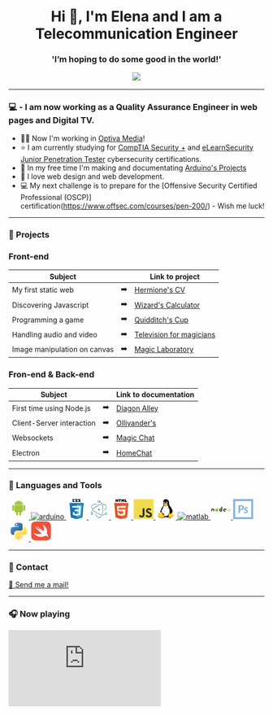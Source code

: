 <h1 align="center">Hi 👋, I'm Elena and I am a Telecommunication Engineer</h1>
<h3 align="center">'I’m hoping to do some good in the world!'</h3>
<p align="center"> <img src="https://c.tenor.com/NhT7sjXfknYAAAAC/hello-welcome.gif"> </p>

---

### 💻  - I am now working as a Quality Assurance Engineer in web pages and Digital TV.

- 👩‍💻 Now I'm working in [Optiva Media](https://www.optivamedia.com/)!
- ⭐ I am currently studying for [CompTIA Security +](https://www.comptia.org/certifications/security) and [eLearnSecurity Junior Penetration Tester](https://ine.com/learning/certifications/internal/elearnsecurity-junior-penetration-tester-cert) cybersecurity certifications.
- 🚀 In my free time I'm making and documentating [Arduino's Projects](https://github.com/Elenadr/MyArduinoProjects/wiki)
- 🌈 I love web design and web development.
- 💻 My next challenge is to prepare for the [Offensive Security Certified Professional (OSCP)] certification(https://www.offsec.com/courses/pen-200/) - Wish me luck! 


---

### 🎯 Projects

### Front-end
| Subject |  |  Link to project |
| -- | -- | -- |
| My first static web| ➡️ | [Hermione's CV](https://elenadr.github.io/2019-2020-CSAAI-Practicas/P1/index.html) |
| Discovering Javascript | ➡️ | [Wizard's Calculator](https://elenadr.github.io/2019-2020-CSAAI-Practicas/P2/calc.html) |
| Programming a game | ➡️  |        [Quidditch's Cup](https://elenadr.github.io/2019-2020-CSAAI-Practicas/P3/pong.html)|
| Handling audio and video | ➡️ | [Television for magicians](https://elenadr.github.io/2019-2020-CSAAI-Practicas/P4/video.html) |
| Image manipulation on canvas | ➡️ | [Magic Laboratory](https://elenadr.github.io/2019-2020-CSAAI-Practicas/P5/filter.html) |

  
### Fron-end & Back-end

| Subject |  |  Link to documentation |
| -- | -- | -- |
| First time using Node.js| ➡️ | [Diagon Alley](https://github.com/Elenadr/2020-2021-LTAW-Practicas/wiki/Pr%C3%A1ctica-1) |
| Client-Server interaction | ➡️ | [Ollivander's](https://github.com/Elenadr/2020-2021-LTAW-Practicas/wiki/Pr%C3%A1ctica-2) |
| Websockets | ➡️  |        [Magic Chat](https://github.com/Elenadr/2020-2021-LTAW-Practicas/wiki/Pr%C3%A1ctica-3)|
| Electron | ➡️ | [HomeChat](https://github.com/Elenadr/2020-2021-LTAW-Practicas/wiki/Pr%C3%A1ctica-4) |

 
 --- 

### 🚀 Languages and Tools

<p align="left"> <a href="https://developer.android.com" target="_blank"> <img src="https://raw.githubusercontent.com/devicons/devicon/master/icons/android/android-original-wordmark.svg" alt="android" width="40" height="40"/> </a> <a href="https://www.arduino.cc/" target="_blank"> <img src="https://cdn.worldvectorlogo.com/logos/arduino-1.svg" alt="arduino" width="40" height="40"/> </a> <a href="https://www.w3schools.com/css/" target="_blank"> <img src="https://raw.githubusercontent.com/devicons/devicon/master/icons/css3/css3-original-wordmark.svg" alt="css3" width="40" height="40"/> </a> <a href="https://www.electronjs.org" target="_blank"> <img src="https://raw.githubusercontent.com/devicons/devicon/master/icons/electron/electron-original.svg" alt="electron" width="40" height="40"/> </a> <a href="https://www.w3.org/html/" target="_blank"> <img src="https://raw.githubusercontent.com/devicons/devicon/master/icons/html5/html5-original-wordmark.svg" alt="html5" width="40" height="40"/> </a> <a href="https://developer.mozilla.org/en-US/docs/Web/JavaScript" target="_blank"> <img src="https://raw.githubusercontent.com/devicons/devicon/master/icons/javascript/javascript-original.svg" alt="javascript" width="40" height="40"/> </a> <a href="https://www.linux.org/" target="_blank"> <img src="https://raw.githubusercontent.com/devicons/devicon/master/icons/linux/linux-original.svg" alt="linux" width="40" height="40"/> </a> <a href="https://www.mathworks.com/" target="_blank"> <img src="https://upload.wikimedia.org/wikipedia/commons/2/21/Matlab_Logo.png" alt="matlab" width="40" height="40"/> </a> <a href="https://nodejs.org" target="_blank"> <img src="https://raw.githubusercontent.com/devicons/devicon/master/icons/nodejs/nodejs-original-wordmark.svg" alt="nodejs" width="40" height="40"/> </a> <a href="https://www.photoshop.com/en" target="_blank"> <img src="https://raw.githubusercontent.com/devicons/devicon/master/icons/photoshop/photoshop-line.svg" alt="photoshop" width="40" height="40"/> </a> <a href="https://www.python.org" target="_blank"> <img src="https://raw.githubusercontent.com/devicons/devicon/master/icons/python/python-original.svg" alt="python" width="40" height="40"/> </a> <a href="https://developer.apple.com/swift/" target="_blank"> <img src="https://raw.githubusercontent.com/devicons/devicon/master/icons/swift/swift-original.svg" alt="swift" width="40" height="40"/> </a> </p>

---

### 🎯 Contact

<p align="left"><a href="mailto:elenadelriogale@hotmail.com"> 📩 Send me a mail!</a> </p>

[comment]: <> (<p align="left"> <a href="https://twitter.com/elenadr27" target="blank"><img src="https://img.shields.io/twitter/follow/elenadr27?logo=twitter&style=for-the-badge" alt="elenadr27" /></a> </p>)

---

### 🎧 Now playing

[![Spotify](https://spotify-now-playing-h5l2p1pek-elenadr.vercel.app/api/spotify-playing.py)](https://open.spotify.com/user/elenadr)



